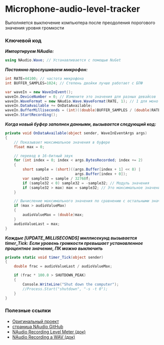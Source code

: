 # Microphone-audio-level-tracker
Выполняется выключение компьютера после преодоления порогового значения уровня громкости

### Ключевой код

***Импортируем NAudio:***
```c#
using NAudio.Wave; // Устанавливается с помощью NuGet
``` 

***Постоянно прослушиваем микрофон:***

```c#
int RATE=44100; // частота микрофона
int BUFFER_SAMPLES=1024; // Степень двойки лучше работает с БПФ

var waveIn = new WaveInEvent();
waveIn.DeviceNumber = 0; // Измените это значения для разных девайсов
waveIn.WaveFormat = new NAudio.Wave.WaveFormat(RATE, 1); // 1 для моно входа
waveIn.DataAvailable += OnDataAvailable;
waveIn.BufferMilliseconds = (int)((double)BUFFER_SAMPLES / (double)RATE * 1000.0);
waveIn.StartRecording();
```

***Когда новый буфер заполнен данными, вызывается следующий код:***
```c#
private void OnDataAvailable(object sender, WaveInEventArgs args)
{
	// Показывает максимальное значения в буфере
    float max = 0;

    // перевод в 16-битный звук
    for (int index = 0; index < args.BytesRecorded; index += 2)
    {
        short sample = (short)((args.Buffer[index + 1] << 8) |
                                args.Buffer[index + 0]);
        var sample32 = sample / 32768f; 
        if (sample32 < 0) sample32 = -sample32; // Модуль значения 
        if (sample32 > max) max = sample32; // Это максимальное значение?
    }

    // Вычисление максимального значения по сравнению с остальными значениями
    if (max > audioValueMax)
    {
        audioValueMax = (double)max;
    }
    audioValueLast = max;
}
```

***Каждые [UPDATE_MILLISECONDS] миллисекунд вызывается timer_Tick:***
***Если уровень громкости превышает установленное процентное значение, ПК можно выключить***
```c#
private static void timer_Tick(object sender)
{
    double frac = audioValueLast / audioValueMax;

    if (frac * 100.0 > SHUTDOWN_PEAK)
    {
        Console.WriteLine("Shut down the computer");
        //Process.Start("shutdown", "-s -t 0");
    }
}
```

### Полезные ссылки
* [Оригинальный проект](https://github.com/swharden/Csharp-Data-Visualization/tree/master/projects/18-01-09_microphone_level_meter)
* [страница NAudio GitHub](https://github.com/naudio/NAudio)
* [NAudio Recording Level Meter (док)](https://github.com/naudio/NAudio/blob/master/Docs/RecordingLevelMeter.md)
* [NAudio Recording a WAV (док)](https://github.com/naudio/NAudio/blob/master/Docs/RecordWavFileWinFormsWaveIn.md)
